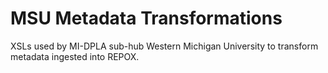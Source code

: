 # MSU Metadata Transformations

XSLs used by MI-DPLA sub-hub Western Michigan University to transform metadata ingested into REPOX.
